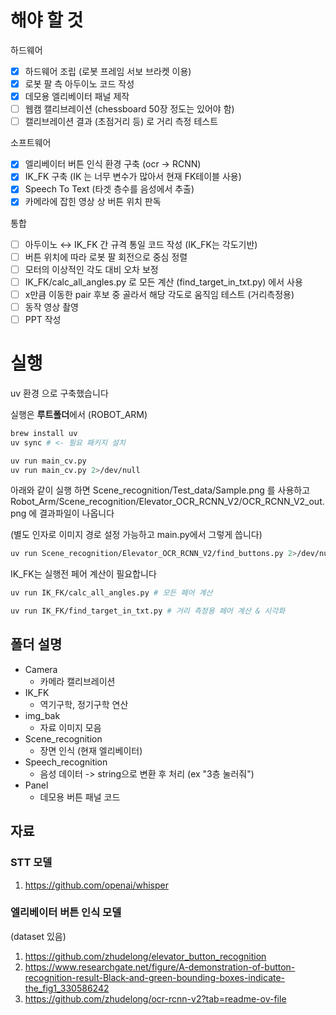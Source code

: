 # 해야 할 것

하드웨어

* [X]  하드웨어 조립 (로봇 프레임 서보 브라켓 이용)
* [X]  로봇 팔 측 아두이노 코드 작성
* [X]  데모용 엘리베이터 패널 제작
* [ ]  웹캠 캘리브레이션 (chessboard 50장 정도는 있어야 함)
* [ ]  캘리브레이션 결과 (초점거리 등) 로 거리 측정 테스트

소프트웨어

* [X]  엘리베이터 버튼 인식 환경 구축 (ocr -> RCNN)
* [X]  IK_FK 구축  (IK 는 너무 변수가 많아서 현재 FK테이블 사용)
* [X]  Speech To Text  (타겟 층수를 음성에서 추출)
* [X]  카메라에 잡힌 영상 상 버튼 위치 판독

통합

* [ ]  아두이노 ↔️ IK_FK 간 규격 통일 코드 작성 (IK_FK는 각도기반)
* [ ]  버튼 위치에 따라 로봇 팔 회전으로 중심 정렬
* [ ]  모터의 이상적인 각도 대비 오차 보정
* [ ]  IK_FK/calc_all_angles.py 로 모든 계산 (find_target_in_txt.py) 에서 사용
* [ ]  x만큼 이동한 pair 후보 중 골라서 해당 각도로 움직임 테스트 (거리측정용)
* [ ]  동작 영상 촬영
* [ ]  PPT 작성

# 실행

uv 환경 으로 구축했습니다

실행은 **루트폴더**에서 (ROBOT_ARM)

```bash
brew install uv
uv sync # <- 필요 패키지 설치

uv run main_cv.py
uv run main_cv.py 2>/dev/null
```

아래와 같이 실행 하면 Scene_recognition/Test_data/Sample.png 를 사용하고Robot_Arm/Scene_recognition/Elevator_OCR_RCNN_V2/OCR_RCNN_V2_out.png 에 결과파일이 나옵니다

(별도 인자로 이미지 경로 설정 가능하고 main.py에서 그렇게 씁니다)

```bash
uv run Scene_recognition/Elevator_OCR_RCNN_V2/find_buttons.py 2>/dev/null
```

IK_FK는 실행전 페어 계산이 필요합니다

~~~bash
uv run IK_FK/calc_all_angles.py # 모든 페어 계산

uv run IK_FK/find_target_in_txt.py # 거리 측정용 페어 계산 & 시각화
~~~

## 폴더 설명

- Camera
  - 카메라 캘리브레이션
- IK_FK
  - 역기구학, 정기구학 연산
- img_bak
  - 자료 이미지 모음
- Scene_recognition
  - 장면 인식 (현재 엘리베이터)
- Speech_recognition
  - 음성 데이터 -> string으로 변환 후 처리 (ex "3층 눌러줘")
- Panel
  - 데모용 버튼 패널 코드

## 자료

### STT 모델

1. https://github.com/openai/whisper

### 엘리베이터 버튼 인식 모델

(dataset 있음)

1. https://github.com/zhudelong/elevator_button_recognition
2. https://www.researchgate.net/figure/A-demonstration-of-button-recognition-result-Black-and-green-bounding-boxes-indicate-the_fig1_330586242
3. https://github.com/zhudelong/ocr-rcnn-v2?tab=readme-ov-file
